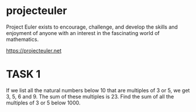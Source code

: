 # projecteuler
Project Euler exists to encourage, challenge, and develop the skills and enjoyment of anyone with an interest in the fascinating world of mathematics.

https://projecteuler.net


# TASK 1
If we list all the natural numbers below 10 that are multiples of 3 or 5, we get 3, 5, 6 and 9.
The sum of these multiples is 23.
Find the sum of all the multiples of 3 or 5 below 1000.

